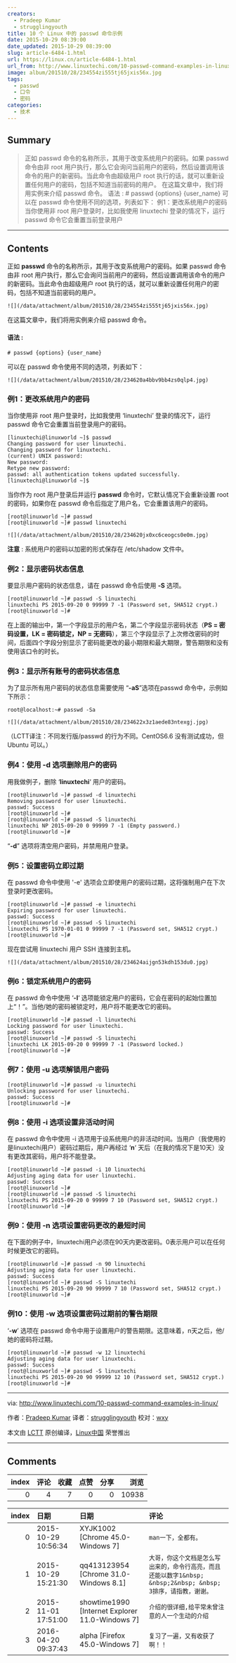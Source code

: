 ```yaml
---
creators:
  - Pradeep Kumar
  - strugglingyouth
title: 10 个 Linux 中的 passwd 命令示例
date: 2015-10-29 08:39:00
date_updated: 2015-10-29 08:39:00
slug: article-6484-1.html
url: https://linux.cn/article-6484-1.html
url_from: http://www.linuxtechi.com/10-passwd-command-examples-in-linux/
image: album/201510/28/234554zi555tj65jxis56x.jpg
tags:
  - passwd
  - 口令
  - 密码
categories:
  - 技术
---
```


## Summary

> 正如 passwd 命令的名称所示，其用于改变系统用户的密码。如果 passwd 命令由非 root 用户执行，那么它会询问当前用户的密码，然后设置调用该命令的用户的新密码。当此命令由超级用户 root 执行的话，就可以重新设置任何用户的密码，包括不知道当前密码的用户。  在这篇文章中，我们将用实例来介绍 passwd 命令。 语法 : # passwd {options} {user_name}  可以在 passwd 命令使用不同的选项，列表如下：  例1：更改系统用户的密码 当你使用非 root 用户登录时，比如我使用 linuxtechi 登录的情况下，运行 passwd 命令它会重置当前登录用户

***

<!-- more -->

## Contents

正如 **passwd** 命令的名称所示，其用于改变系统用户的密码。如果 passwd 命令由非 root 用户执行，那么它会询问当前用户的密码，然后设置调用该命令的用户的新密码。当此命令由超级用户 root 执行的话，就可以重新设置任何用户的密码，包括不知道当前密码的用户。

`![](/data/attachment/album/201510/28/234554zi555tj65jxis56x.jpg)`

在这篇文章中，我们将用实例来介绍 passwd 命令。

#### 语法 :

```shell
# passwd {options} {user_name}
```

可以在 passwd 命令使用不同的选项，列表如下：

`![](/data/attachment/album/201510/28/234620a4bbv9bb4zs0qlp4.jpg)`

### 例1：更改系统用户的密码

当你使用非 root 用户登录时，比如我使用 ‘linuxtechi’ 登录的情况下，运行 passwd 命令它会重置当前登录用户的密码。

```shell
[linuxtechi@linuxworld ~]$ passwd
Changing password for user linuxtechi.
Changing password for linuxtechi.
(current) UNIX password:
New password:
Retype new password:
passwd: all authentication tokens updated successfully.
[linuxtechi@linuxworld ~]$
```

当你作为 root 用户登录后并运行 **passwd** 命令时，它默认情况下会重新设置 root 的密码，如果你在 passwd 命令后指定了用户名，它会重置该用户的密码。

```shell
[root@linuxworld ~]# passwd
[root@linuxworld ~]# passwd linuxtechi
```

`![](/data/attachment/album/201510/28/234620jx0xc6ceogcs0e0m.jpg)`

**注意** : 系统用户的密码以加密的形式保存在 /etc/shadow 文件中。

### 例2：显示密码状态信息

要显示用户密码的状态信息，请在 passwd 命令后使用 **-S** 选项。

```shell
[root@linuxworld ~]# passwd -S linuxtechi
linuxtechi PS 2015-09-20 0 99999 7 -1 (Password set, SHA512 crypt.)
[root@linuxworld ~]#
```

在上面的输出中，第一个字段显示的用户名，第二个字段显示密码状态（**PS = 密码设置，LK = 密码锁定，NP = 无密码**），第三个字段显示了上次修改密码的时间，后面四个字段分别显示了密码能更改的最小期限和最大期限，警告期限和没有使用该口令的时长。

### 例3：显示所有账号的密码状态信息

为了显示所有用户密码的状态信息需要使用 “**-aS**”选项在passwd 命令中，示例如下所示：

```shell
root@localhost:~# passwd -Sa
```

`![](/data/attachment/album/201510/28/234622x3z1aede83ntexgj.jpg)`

（LCTT译注：不同发行版/passwd 的行为不同。CentOS6.6 没有测试成功，但 Ubuntu 可以。）

### 例4：使用 -d 选项删除用户的密码

用我做例子，删除 ‘**linuxtechi**‘ 用户的密码。

```shell
[root@linuxworld ~]# passwd -d linuxtechi
Removing password for user linuxtechi.
passwd: Success
[root@linuxworld ~]#
[root@linuxworld ~]# passwd -S linuxtechi
linuxtechi NP 2015-09-20 0 99999 7 -1 (Empty password.)
[root@linuxworld ~]#
```

“**-d**” 选项将清空用户密码，并禁用用户登录。

### 例5：设置密码立即过期

在 passwd 命令中使用 '-e' 选项会立即使用户的密码过期，这将强制用户在下次登录时更改密码。

```shell
[root@linuxworld ~]# passwd -e linuxtechi
Expiring password for user linuxtechi.
passwd: Success
[root@linuxworld ~]# passwd -S linuxtechi
linuxtechi PS 1970-01-01 0 99999 7 -1 (Password set, SHA512 crypt.)
[root@linuxworld ~]#
```

现在尝试用 linuxtechi 用户 SSH 连接到主机。

`![](/data/attachment/album/201510/28/234624aijgn53kdh153du0.jpg)`

### 例6：锁定系统用户的密码

在 passwd 命令中使用 ‘**-l**‘ 选项能锁定用户的密码，它会在密码的起始位置加上“！”。当他/她的密码被锁定时，用户将不能更改它的密码。

```shell
[root@linuxworld ~]# passwd -l linuxtechi
Locking password for user linuxtechi.
passwd: Success
[root@linuxworld ~]# passwd -S linuxtechi
linuxtechi LK 2015-09-20 0 99999 7 -1 (Password locked.)
[root@linuxworld ~]#
```

### 例7：使用 -u 选项解锁用户密码

```shell
[root@linuxworld ~]# passwd -u linuxtechi
Unlocking password for user linuxtechi.
passwd: Success
[root@linuxworld ~]#
```

### 例8：使用 -i 选项设置非活动时间

在 passwd 命令中使用 -i 选项用于设系统用户的非活动时间。当用户（我使用的是linuxtechi用户）密码过期后，用户再经过 ‘**n**‘ 天后（在我的情况下是10天）没有更改其密码，用户将不能登录。

```shell
[root@linuxworld ~]# passwd -i 10 linuxtechi
Adjusting aging data for user linuxtechi.
passwd: Success
[root@linuxworld ~]#
[root@linuxworld ~]# passwd -S linuxtechi
linuxtechi PS 2015-09-20 0 99999 7 10 (Password set, SHA512 crypt.)
[root@linuxworld ~]#
```

### 例9：使用 -n 选项设置密码更改的最短时间

在下面的例子中，linuxtechi用户必须在90天内更改密码。0表示用户可以在任何时候更改它的密码。

```shell
[root@linuxworld ~]# passwd -n 90 linuxtechi
Adjusting aging data for user linuxtechi.
passwd: Success
[root@linuxworld ~]# passwd -S linuxtechi
linuxtechi PS 2015-09-20 90 99999 7 10 (Password set, SHA512 crypt.)
[root@linuxworld ~]#
```

### 例10：使用 -w 选项设置密码过期前的警告期限

‘**-w**’ 选项在 passwd 命令中用于设置用户的警告期限。这意味着，n天之后，他/她的密码将过期。

```shell
[root@linuxworld ~]# passwd -w 12 linuxtechi
Adjusting aging data for user linuxtechi.
passwd: Success
[root@linuxworld ~]# passwd -S linuxtechi
linuxtechi PS 2015-09-20 90 99999 12 10 (Password set, SHA512 crypt.)
[root@linuxworld ~]#
```

---

via: <http://www.linuxtechi.com/10-passwd-command-examples-in-linux/>

作者：[Pradeep Kumar](http://www.linuxtechi.com/author/pradeep/) 译者：[strugglingyouth](https://github.com/strugglingyouth) 校对：[wxy](https://github.com/wxy)

本文由 [LCTT](https://github.com/LCTT/TranslateProject) 原创编译，[Linux中国](https://linux.cn/) 荣誉推出

***

## Comments


|   index |   评论 |   收藏 |   点赞 |   分享 |   浏览 |
|--------:|-------:|-------:|-------:|-------:|-------:|
|       0 |      4 |      7 |      0 |      0 |  10938 |

|   index | 日期                | 日期                                            | 评论                                                                                                           |
|--------:|:--------------------|:------------------------------------------------|:---------------------------------------------------------------------------------------------------------------|
|       0 | 2015-10-29 10:56:34 | XYJK1002 [Chrome 45.0-Windows 7]                | `man一下，全都有。`                                                                                            |
|       1 | 2015-10-29 15:21:30 | qq413123954 [Chrome 31.0-Windows 8.1]           | `大哥，你这个文档是怎么写出来的，命令行高亮，而且还能以数字1&nbsp; &nbsp;2&nbsp; &nbsp; 3排序，请指教，谢谢。` |
|       2 | 2015-11-01 17:51:00 | showtime1990 [Internet Explorer 11.0-Windows 7] | `介绍的很详细,给平常未曾注意的人一个生动的介绍`                                                                |
|       3 | 2016-04-20 09:37:43 | alpha [Firefox 45.0-Windows 7]                  | `复习了一遍，又有收获了啊！！`                                                                                 |
